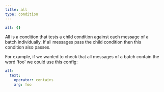 ```yaml
---
title: all
type: condition
---
```


```yaml
all: {}
```

All is a condition that tests a child condition against each message of a batch
individually. If all messages pass the child condition then this condition also
passes.

For example, if we wanted to check that all messages of a batch contain the word
'foo' we could use this config:

``` yaml
all:
  text:
    operator: contains
    arg: foo
```


